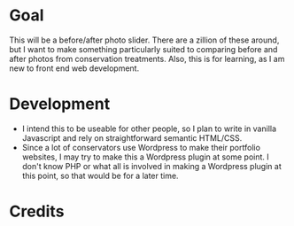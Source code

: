 # Goal
This will be a before/after photo slider. There are a zillion of these around, but I want to make something particularly suited to comparing before and after photos from conservation treatments. Also, this is for learning, as I am new to front end web development.

# Development
* I intend this to be useable for other people, so I plan to write in vanilla Javascript and rely on straightforward semantic HTML/CSS.
* Since a lot of conservators use Wordpress to make their portfolio websites, I may try to make this a Wordpress plugin at some point. I don't know PHP or what all is involved in making a Wordpress plugin at this point, so that would be for a later time.



# Credits

